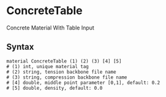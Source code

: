 # ConcreteTable

Concrete Material With Table Input

## Syntax

```text
material ConcreteTable (1) (2) (3) [4] [5]
# (1) int, unique material tag
# (2) string, tension backbone file name
# (3) string, compression backbone file name
# [4] double, middle point parameter [0,1], default: 0.2
# [5] double, density, default: 0.0
```
